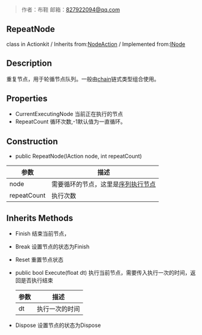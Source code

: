 >作者：布鞋     邮箱：827922094@qq.com

## RepeatNode
class in Actionkit / Inherits from:[NodeAction](www.baidu.com) / Implemented from:[INode](www.baidu.com) 

## Description
重复节点，用于轮循节点队列。一般由[chain](www.baidu.com)链式类型组合使用。

## Properties
* CurrentExecutingNode        当前正在执行的节点
* RepeatCount                 循环次数,-1默认值为一直循环。

## Construction
* public RepeatNode(IAction node, int repeatCount)


| 参数        | 描述                                                |
| ----------- | --------------------------------------------------- |
| node        | 需要循环的节点，这里是[序列执行节点](www.baidu.com) |
| repeatCount | 执行次数                                            |

## Inherits Methods

* Finish			      结束当前节点，

* Break                              设置节点的状态为Finish

* Reset                              重置节点状态

* public bool Execute(float dt)     执行当前节点，需要传入执行一次的时间，返回是否执行结束


  | 参数 | 描述           |
  | ---- | -------------- |
  | dt   | 执行一次的时间 |

* Dispose                          设置节点的状态为Dispose
